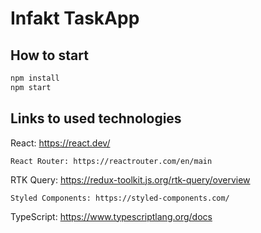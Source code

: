 # Infakt TaskApp

## How to start

```sh
npm install
npm start
```

## Links to used technologies
React: https://react.dev/ 
```
React Router: https://reactrouter.com/en/main
 ```
RTK Query: https://redux-toolkit.js.org/rtk-query/overview
```
Styled Components: https://styled-components.com/
```
TypeScript: https://www.typescriptlang.org/docs 

